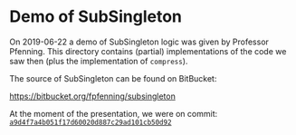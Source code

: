 # Demo of SubSingleton

On 2019-06-22 a demo of SubSingleton logic was given by Professor Pfenning.
This directory contains (partial) implementations of the code we saw then (plus the implementation of `compress`).

The source of SubSingleton can be found on BitBucket:

https://bitbucket.org/fpfenning/subsingleton

At the moment of the presentation, we were on commit: [`a9d4f7a4b051f17d60020d887c29ad101cb50d92`](https://bitbucket.org/fpfenning/subsingleton/src/a9d4f7a4b051f17d60020d887c29ad101cb50d92/)

